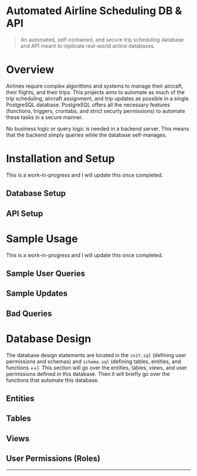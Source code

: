 # Automated Airline Scheduling DB & API

> An automated, self-contained, and secure trip scheduling database and API meant to replicate real-world airline databases. 

# Overview

Airlines require complex algorithms and systems to manage their aircraft, their flights, and their trips. This projects aims to automate as much of the trip scheduling, aircraft assignment, and trip updates as possible in a single PostgreSQL database. PostgreSQL offers all the necessary features (functions, triggers, crontabs, and strict securty permissions) to automate these tasks in a secure manner.

No business logic or query logic is needed in a backend server. This means that the backend simply queries while the database self-manages.

# Installation and Setup

This is a work-in-progress and I will update this once completed.

## Database Setup

## API Setup

# Sample Usage

This is a work-in-progress and I will update this once completed.

## Sample User Queries

## Sample Updates

## Bad Queries

# Database Design

The database design statements are located in the ```init.sql``` (defining user permissions and schemas) and ```schema.sql``` (defining tables, entities, and functions ++). This section will go over the entities, tables, views, and user permissions defined in this database. Then it will briefly go over the functions that automate this database.

## Entities

## Tables

## Views

## User Permissions (Roles)

---
